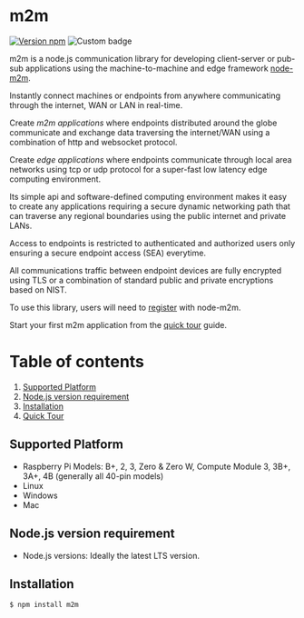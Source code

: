 # m2m

[![Version npm](https://img.shields.io/npm/v/m2m.svg?logo=npm)](https://www.npmjs.com/package/m2m)
![Custom badge](https://img.shields.io/endpoint?url=https%3A%2F%2Fwww.node-m2m.com%2Fm2m%2Fbuild-badge%2F2021)

m2m is a node.js communication library for developing client-server or pub-sub applications using the machine-to-machine and edge framework [node-m2m](https://www.node-m2m.com).

Instantly connect machines or endpoints from anywhere communicating through the internet, WAN or LAN in real-time.

Create *m2m applications* where endpoints distributed around the globe communicate and exchange data traversing the internet/WAN using a combination of http and websocket protocol.

Create *edge applications* where endpoints communicate through local area networks using tcp or udp protocol for a super-fast low latency edge computing environment.

Its simple api and software-defined computing environment makes it easy to create any applications requiring a secure dynamic networking path that can traverse any regional boundaries using the public internet and private LANs.

Access to endpoints is restricted to authenticated and authorized users only ensuring a secure endpoint access (SEA) everytime.

All communications traffic between endpoint devices are fully encrypted using TLS or a combination of standard public and private encryptions based on NIST.

To use this library, users will need to <a href="https://www.node-m2m.com/m2m/account/create" target="_blank">register</a> with node-m2m.

Start your first m2m application from the [quick tour](https://github.com/Node-M2M/M2M-Quicktour) guide.

[](https://raw.githubusercontent.com/EdoLabs/src/master/m2mSystem2.svg?sanitize=true)

# Table of contents
1. [Supported Platform](#supported-platform)
2. [Node.js version requirement](#nodejs-version-requirement)
3. [Installation](#installation)
4. [Quick Tour](https://github.com/Node-M2M/M2M-Quicktour)

## Supported Platform

* Raspberry Pi Models: B+, 2, 3, Zero & Zero W, Compute Module 3, 3B+, 3A+, 4B (generally all 40-pin models)
* Linux
* Windows
* Mac

## Node.js version requirement

* Node.js versions: Ideally the latest LTS version.

## Installation
```js
$ npm install m2m
```
